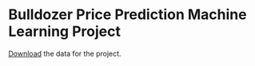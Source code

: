 # Bulldozer Price Prediction Machine Learning Project

[Download](https://drive.google.com/file/d/1SWWe_jI3OfV85eeNN7NtcofokKIX1Zjl/view?usp=share_link) the data for the project.
